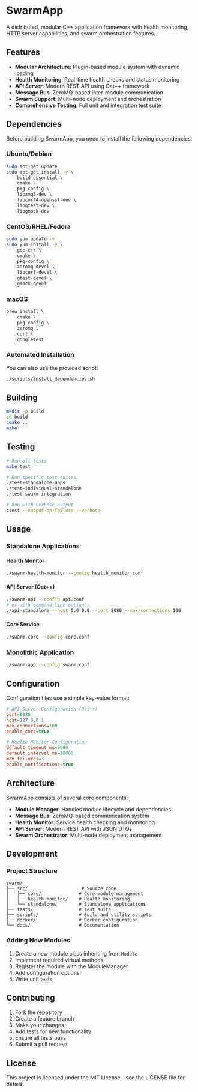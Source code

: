 # SwarmApp

A distributed, modular C++ application framework with health monitoring, HTTP server capabilities, and swarm orchestration features.

## Features

- **Modular Architecture**: Plugin-based module system with dynamic loading
- **Health Monitoring**: Real-time health checks and status monitoring
- **API Server**: Modern REST API using Oat++ framework
- **Message Bus**: ZeroMQ-based inter-module communication
- **Swarm Support**: Multi-node deployment and orchestration
- **Comprehensive Testing**: Full unit and integration test suite

## Dependencies

Before building SwarmApp, you need to install the following dependencies:

### Ubuntu/Debian
```bash
sudo apt-get update
sudo apt-get install -y \
    build-essential \
    cmake \
    pkg-config \
    libzmq3-dev \
    libcurl4-openssl-dev \
    libgtest-dev \
    libgmock-dev
```

### CentOS/RHEL/Fedora
```bash
sudo yum update -y
sudo yum install -y \
    gcc-c++ \
    cmake \
    pkg-config \
    zeromq-devel \
    libcurl-devel \
    gtest-devel \
    gmock-devel
```

### macOS
```bash
brew install \
    cmake \
    pkg-config \
    zeromq \
    curl \
    googletest
```

### Automated Installation
You can also use the provided script:
```bash
./scripts/install_dependencies.sh
```

## Building

```bash
mkdir -p build
cd build
cmake ..
make
```

## Testing

```bash
# Run all tests
make test

# Run specific test suites
./test-standalone-apps
./test-individual-standalone
./test-swarm-integration

# Run with verbose output
ctest --output-on-failure --verbose
```

## Usage

### Standalone Applications

#### Health Monitor
```bash
./swarm-health-monitor --config health_monitor.conf
```

#### API Server (Oat++)
```bash
./swarm-api --config api.conf
# or with command line options:
./api-standalone --host 0.0.0.0 --port 8080 --max-connections 100
```

#### Core Service
```bash
./swarm-core --config core.conf
```

### Monolithic Application
```bash
./swarm-app --config swarm.conf
```

## Configuration

Configuration files use a simple key-value format:

```ini
# API Server Configuration (Oat++)
port=8080
host=127.0.0.1
max_connections=100
enable_cors=true

# Health Monitor Configuration
default_timeout_ms=5000
default_interval_ms=10000
max_failures=3
enable_notifications=true
```

## Architecture

SwarmApp consists of several core components:

- **Module Manager**: Handles module lifecycle and dependencies
- **Message Bus**: ZeroMQ-based communication system
- **Health Monitor**: Service health checking and monitoring
- **API Server**: Modern REST API with JSON DTOs
- **Swarm Orchestrator**: Multi-node deployment management

## Development

### Project Structure
```
swarm/
├── src/                    # Source code
│   ├── core/              # Core module management
│   ├── health_monitor/    # Health monitoring
│   └── standalone/        # Standalone applications
├── tests/                 # Test suite
├── scripts/               # Build and utility scripts
├── docker/                # Docker configuration
└── docs/                  # Documentation
```

### Adding New Modules

1. Create a new module class inheriting from `Module`
2. Implement required virtual methods
3. Register the module with the ModuleManager
4. Add configuration options
5. Write unit tests

## Contributing

1. Fork the repository
2. Create a feature branch
3. Make your changes
4. Add tests for new functionality
5. Ensure all tests pass
6. Submit a pull request

## License

This project is licensed under the MIT License - see the LICENSE file for details.
